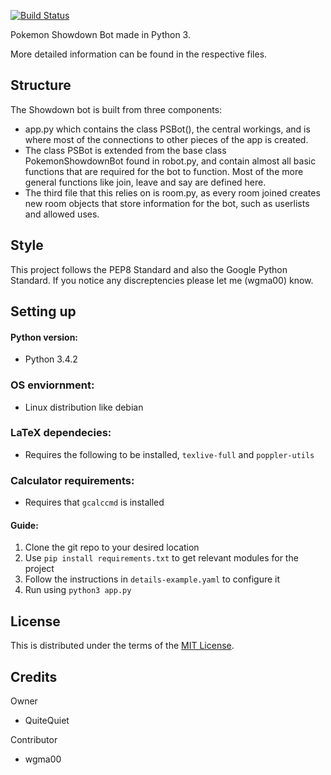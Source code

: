 [![Build Status](https://travis-ci.org/wgma00/PokemonShowdownBot.svg?branch=master)](https://travis-ci.org/wgma00/PokemonShowdownBot)

Pokemon Showdown Bot made in Python 3. 

More detailed information can be found in the respective files.

Structure
---------

The Showdown bot is built from three components:

- app.py which contains the class PSBot(), the central workings, and is where most of the connections to other pieces of the app is created.
- The class PSBot is extended from the base class PokemonShowdownBot found in robot.py, and contain almost all basic functions that are required for the bot to function. Most of the more general functions like join, leave and say are defined here.
- The third file that this relies on is room.py, as every room joined creates new room objects that store information for the bot, such as userlists and allowed uses.

Style
-------
This project follows the PEP8 Standard and also the Google Python Standard. If
you notice any discreptencies please let me (wgma00) know.

Setting up
---------
#### Python version:
- Python 3.4.2 

### OS enviornment:
-  Linux distribution like debian

### LaTeX dependecies:
- Requires the following to be installed, ``texlive-full`` and ``poppler-utils``   

### Calculator requirements:
- Requires that ``gcalccmd`` is installed

#### Guide:
1. Clone the git repo to your desired location
2. Use `pip install requirements.txt` to get relevant modules for the project
3. Follow the instructions in `details-example.yaml` to configure it
4. Run using `python3 app.py` 

License
-------

This is distributed under the terms of the [MIT License][1]. 

  [1]: https://github.com/wgma00/PokemonShowdownBot/blob/master/NOTICE

Credits
-------

Owner

- QuiteQuiet

Contributor
- wgma00
